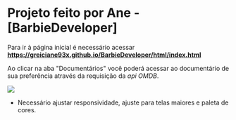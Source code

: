 # Projeto feito por Ane - [BarbieDeveloper]

Para ir à página inicial é necessário acessar __https://greiciane93x.github.io/BarbieDeveloper/html/index.html__ 

Ao clicar na aba "Documentários" você poderá acessar ao documentário de sua preferência através da requisição da _api OMDB_.

<img src="https://media.tenor.com/images/215bd09b68b2bd9b1d0f41eead8a667e/tenor.gif" /> 


* Necessário ajustar responsividade, ajuste para telas maiores e paleta de cores. 
